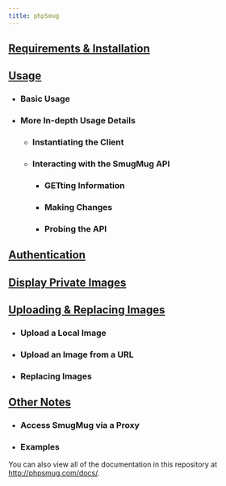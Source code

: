 ```yaml
---
title: phpSmug
---
```


## [Requirements & Installation](installation.md)
## [Usage](usage.md)
  - ### Basic Usage
  - ### More In-depth Usage Details
    - ### Instantiating the Client
    - ### Interacting with the SmugMug API
      - ### GETting Information
      - ### Making Changes
      - ### Probing the API
## [Authentication](authentication.md)
## [Display Private Images](private-images.md)
## [Uploading & Replacing Images](uploading.md)
  - ### Upload a Local Image
  - ### Upload an Image from a URL
  - ### Replacing Images
## [Other Notes](other.md)
  - ### Access SmugMug via a Proxy
  - ### Examples

You can also view all of the documentation in this repository at http://phpsmug.com/docs/.
